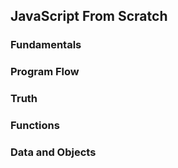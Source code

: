 ## JavaScript From Scratch

### Fundamentals
### Program Flow
### Truth
### Functions
### Data and Objects
